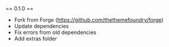 == 0.1.0 ==
- Fork from Forge (https://github.com/thethemefoundry/forge)
- Update dependencies
- Fix errors from old dependencies
- Add extras folder